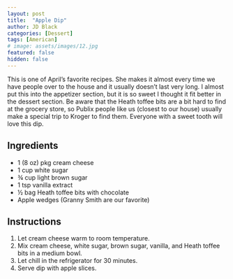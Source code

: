 ```yaml
---
layout: post
title:  "Apple Dip"
author: JD Black
categories: [Dessert]
tags: [American]
# image: assets/images/12.jpg
featured: false
hidden: false
---
```


This is one of April’s favorite recipes.  She makes it almost every time we have people over to the house and it usually doesn’t last very long.  I almost put this into the appetizer section, but it is so sweet I thought it fit better in the dessert section.  Be aware that the Heath toffee bits are a bit hard to find at the grocery store, so Publix people like us (closest to our house) usually make a special trip to Kroger to find them.  Everyone with a sweet tooth will love this dip.

## Ingredients
- 1 (8 oz) pkg cream cheese
- 1 cup white sugar
- ¾ cup light brown sugar
- 1 tsp vanilla extract
- ½ bag Heath toffee bits with chocolate
- Apple wedges (Granny Smith are our favorite)

## Instructions
1. Let cream cheese warm to room temperature.
1. Mix cream cheese, white sugar, brown sugar, vanilla, and Heath toffee bits in a medium bowl.
1. Let chill in the refrigerator for 30 minutes.
1. Serve dip with apple slices.

